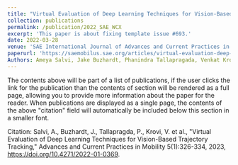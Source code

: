 ```yaml
---
title: "Virtual Evaluation of Deep Learning Techniques for Vision-Based Trajectory Tracking"
collection: publications
permalink: /publication/2022_SAE_WCX
excerpt: 'This paper is about fixing template issue #693.'
date: 2022-03-28
venue: 'SAE International Journal of Advances and Current Practices in Mobility'
paperurl: 'https://saemobilus.sae.org/articles/virtual-evaluation-deep-learning-techniques-vision-based-trajectory-tracking-2022-01-0369'
Authors: Ameya Salvi, Jake Buzhardt, Phanindra Tallapragada, Venkat Krovi, Jonathon M. Smereka, Mark Brudnak.
---
```


The contents above will be part of a list of publications, if the user clicks the link for the publication than the contents of section will be rendered as a full page, allowing you to provide more information about the paper for the reader. When publications are displayed as a single page, the contents of the above "citation" field will automatically be included below this section in a smaller font.

Citation: Salvi, A., Buzhardt, J., Tallapragda, P., Krovi, V. et al., "Virtual Evaluation of Deep Learning Techniques for Vision-Based Trajectory Tracking," Advances and Current Practices in Mobility 5(1):326-334, 2023, https://doi.org/10.4271/2022-01-0369.

